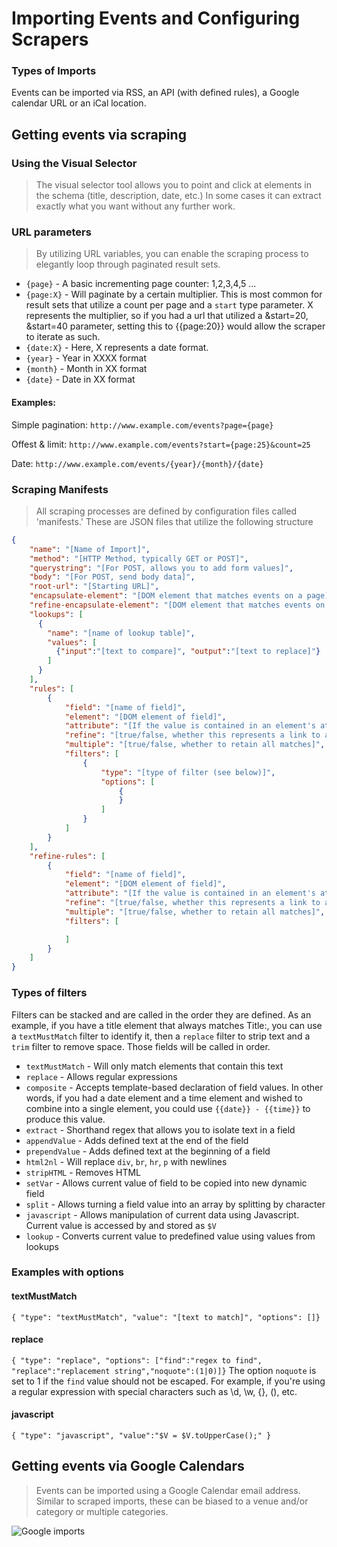 # Importing Events and Configuring Scrapers

### Types of Imports
Events can be imported via RSS, an API (with defined rules), a Google calendar URL or an iCal location.

## Getting events via scraping

### Using the Visual Selector
> The visual selector tool allows you to point and click at elements in the schema (title, description, date, etc.)  In some cases it can extract exactly what you want without any further work.

### URL parameters
> By utilizing URL variables, you can enable the scraping process to elegantly loop through paginated result sets.

* ```{page}``` - A basic incrementing page counter: 1,2,3,4,5 ...
* ```{page:X}``` - Will paginate by a certain multiplier.  This is most common for result sets that utilize a count per page and a ```start``` type parameter.  X represents the multiplier, so if you had a url that utilized a &start=20, &start=40 parameter, setting this to {{page:20}} would allow the scraper to iterate as such.
* ```{date:X}``` - Here, X represents a date format.
* ```{year}``` - Year in XXXX format
* ```{month}``` - Month in XX format
* ```{date}``` - Date in XX format

#### Examples:
Simple pagination:
```http://www.example.com/events?page={page}```

Offest & limit:
```http://www.example.com/events?start={page:25}&count=25```

Date:
```http://www.example.com/events/{year}/{month}/{date}```

### Scraping Manifests
> All scraping processes are defined by configuration files called 'manifests.'  These are JSON files that utilize the following structure

```json
{
    "name": "[Name of Import]",
    "method": "[HTTP Method, typically GET or POST]",
    "querystring": "[For POST, allows you to add form values]",
    "body": "[For POST, send body data]",
    "root-url": "[Starting URL]",
    "encapsulate-element": "[DOM element that matches events on a page]",
    "refine-encapsulate-element": "[DOM element that matches events on a details page]",
    "lookups": [
      {
        "name": "[name of lookup table]",
        "values": [
          {"input":"[text to compare]", "output":"[text to replace]"}
        ]
      }
    ],
    "rules": [
        {
            "field": "[name of field]",
            "element": "[DOM element of field]",
            "attribute": "[If the value is contained in an element's attribute]",
            "refine": "[true/false, whether this represents a link to a detail page]",
            "multiple": "[true/false, whether to retain all matches]",
            "filters": [
                {
                    "type": "[type of filter (see below)]",
                    "options": [
                        {
                        }
                    ]
                }
            ]
        }
    ],
    "refine-rules": [
        {
            "field": "[name of field]",
            "element": "[DOM element of field]",
            "attribute": "[If the value is contained in an element's attribute]",
            "refine": "[true/false, whether this represents a link to a detail page]",
            "multiple": "[true/false, whether to retain all matches]",
            "filters": [

            ]
        }
    ]
}
```
### Types of filters
Filters can be stacked and are called in the order they are defined.  As an example, if you have a title element that always matches Title:, you can use a ```textMustMatch``` filter to identify it, then a ```replace``` filter to strip text and a ```trim``` filter to remove space.  Those fields will be called in order.

* ```textMustMatch``` - Will only match elements that contain this text
* ```replace``` - Allows regular expressions
* ```composite``` - Accepts template-based declaration of field values.  In other words, if you had a date element and a time element and wished to combine into a single element, you could use ```{{date}} - {{time}}``` to produce this value.
* ```extract``` - Shorthand regex that allows you to isolate text in a field
* ```appendValue``` - Adds defined text at the end of the field
* ```prependValue``` - Adds defined text at the beginning of a field
* ```html2nl``` - Will replace ```div```, ```br```, ```hr```, ```p``` with newlines
* ```stripHTML``` - Removes HTML
* ```setVar``` - Allows current value of field to be copied into new dynamic field
* ```split``` - Allows turning a field value into an array by splitting by character
* ```javascript``` - Allows manipulation of current data using Javascript.  Current value is accessed by and stored as ```$V```
* ```lookup``` - Converts current value to predefined value using values from lookups

### Examples with options
#### textMustMatch
```{ "type": "textMustMatch", "value": "[text to match]", "options": []}```

#### replace
```{ "type": "replace", "options": ["find":"regex to find", "replace":"replacement string","noquote":(1|0)]}```
The option ```noquote``` is set to 1 if the ```find``` value should not be escaped.  For example, if you're using a regular expression with special characters such as \d, \w, {}, (), etc. 

#### javascript
```{ "type": "javascript", "value":"$V = $V.toUpperCase();" }```

## Getting events via Google Calendars
> Events can be imported using a Google Calendar email address.  Similar to scraped imports, these can be biased to a venue and/or category or multiple categories.

![Google imports](img/events_imports_google.png)
